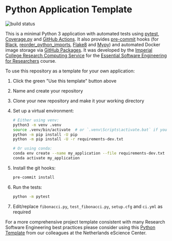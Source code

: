 # Python Application Template

![build status](../../workflows/ci/badge.svg)

This is a minimal Python 3 application with automated tests using [pytest](https://pytest.org/), [Coverage.py](https://coverage.readthedocs.io/) and [GitHub Actions](https://github.com/features/actions). It also provides [pre-commit](https://pre-commit.com/) hooks (for [Black](https://black.readthedocs.io/en/stable/), [reorder_python_imports](https://github.com/asottile/reorder_python_imports), [Flake8](https://flake8.pycqa.org/en/latest/) and [Mypy](http://mypy-lang.org/)) and automated Docker image storage via [GitHub Packages](https://help.github.com/en/packages). It was developed by the [Imperial College Research Computing Service](https://www.imperial.ac.uk/admin-services/ict/self-service/research-support/rcs/) for the [Essential Software Engineering for Researchers](https://imperialcollegelondon.github.io/grad_school_software_engineering_course/) course.

To use this repository as a template for your own application:

1. Click the green "Use this template" button above
1. Name and create your repository
1. Clone your new repository and make it your working directory
1. Set up a virtual environment:

   ```sh
   # Either using venv:
   python3 -m venv .venv
   source .venv/bin/activate  # or `.venv\Scripts\activate.bat` if you're using Windows
   python -m pip install -U pip
   python -m pip install -U -r requirements-dev.txt

   # Or using conda:
   conda env create --name my_application --file requirements-dev.txt python=3
   conda activate my_application
   ```

1. Install the git hooks:

   ```sh
   pre-commit install
   ```

1. Run the tests:

   ```sh
   python -m pytest
   ```

1. Edit/replace `fibonacci.py`, `test_fibonacci.py`, `setup.cfg` and `ci.yml` as required

For a more comprehensive project template consistent with many Research Software Engineering best practices please consider using this [Python Template](https://github.com/NLeSC/python-template) from our colleagues at the Netherlands eScience Center.
